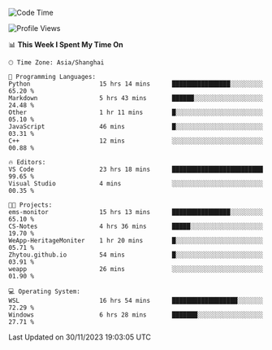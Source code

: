 <!--START_SECTION:waka-->
![Code Time](http://img.shields.io/badge/Code%20Time-1%2C416%20hrs%204%20mins-blue)

![Profile Views](http://img.shields.io/badge/Profile%20Views-0-blue)

📊 **This Week I Spent My Time On** 

```text
🕑︎ Time Zone: Asia/Shanghai

💬 Programming Languages: 
Python                   15 hrs 14 mins      ████████████████░░░░░░░░░   65.20 % 
Markdown                 5 hrs 43 mins       ██████░░░░░░░░░░░░░░░░░░░   24.48 % 
Other                    1 hr 11 mins        █░░░░░░░░░░░░░░░░░░░░░░░░   05.10 % 
JavaScript               46 mins             █░░░░░░░░░░░░░░░░░░░░░░░░   03.31 % 
C++                      12 mins             ░░░░░░░░░░░░░░░░░░░░░░░░░   00.88 % 

🔥 Editors: 
VS Code                  23 hrs 18 mins      █████████████████████████   99.65 % 
Visual Studio            4 mins              ░░░░░░░░░░░░░░░░░░░░░░░░░   00.35 % 

🐱‍💻 Projects: 
ems-monitor              15 hrs 13 mins      ████████████████░░░░░░░░░   65.10 % 
CS-Notes                 4 hrs 36 mins       █████░░░░░░░░░░░░░░░░░░░░   19.70 % 
WeApp-HeritageMoniter    1 hr 20 mins        █░░░░░░░░░░░░░░░░░░░░░░░░   05.71 % 
Zhytou.github.io         54 mins             █░░░░░░░░░░░░░░░░░░░░░░░░   03.91 % 
weapp                    26 mins             ░░░░░░░░░░░░░░░░░░░░░░░░░   01.90 % 

💻 Operating System: 
WSL                      16 hrs 54 mins      ██████████████████░░░░░░░   72.29 % 
Windows                  6 hrs 28 mins       ███████░░░░░░░░░░░░░░░░░░   27.71 % 
```


 Last Updated on 30/11/2023 19:03:05 UTC
<!--END_SECTION:waka-->